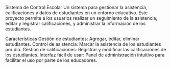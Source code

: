 Sistema de Control Escolar
Un sistema para gestionar la asistencia, calificaciones y datos de estudiantes en un entorno educativo. Este proyecto permite a los usuarios realizar un seguimiento de la asistencia, editar y registrar calificaciones, y administrar la información de los estudiantes.

Características
Gestión de estudiantes: Agregar, editar, eliminar estudiantes.
Control de asistencia: Marcar la asistencia de los estudiantes por día.
Gestión de calificaciones: Registrar y modificar las calificaciones de los estudiantes.
Interfaz fácil de usar: Panel de administración intuitivo para facilitar el uso por parte de los educadores.
